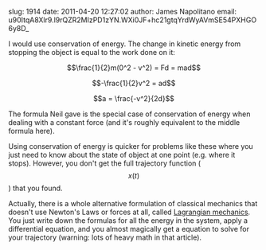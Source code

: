 slug:    1914
date:    2011-04-20 12:27:02
author:  James Napolitano
email:   u90ItqA8Xlr9.l9rQZR2MIzPD1zYN.WXi0JF+hc21gtqYrdWyAVmSE54PXHGO6y8D_

I would use conservation of energy. The change in kinetic energy from
stopping the object is equal to the work done on it:

$$\frac{1}{2}m(0^2 - v^2) = Fd = mad$$

$$-\frac{1}{2}v^2 = ad$$

$$a = \frac{-v^2}{2d}$$

The formula Neil gave is the special case of conservation of energy
when dealing with a constant force (and it's roughly equivalent to the
middle formula here).

Using conservation of energy is quicker for problems like these where
you just need to know about the state of object at one point
(e.g. where it stops). However, you don't get the full trajectory
function ($$x(t)$$) that you found.

Actually, there is a whole alternative formulation of classical
mechanics that doesn't use Newton's Laws or forces at all, called <a
href="http://en.wikipedia.org/wiki/Lagrangian_mechanics"
rel="nofollow">Lagrangian mechanics</a>. You just write down the
formulas for all the energy in the system, apply a differential
equation, and you almost magically get a equation to solve for your
trajectory (warning: lots of heavy math in that article).
